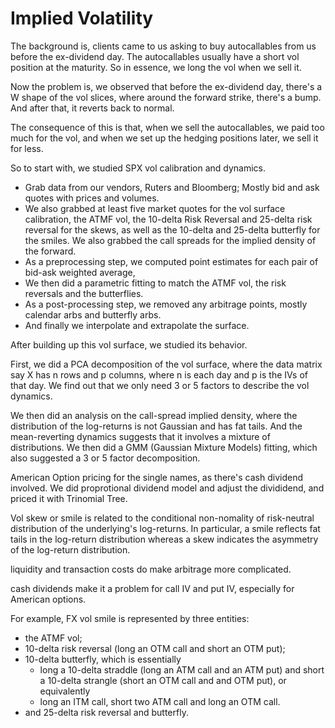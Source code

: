 # Implied Volatility
The background is, clients came to us asking to buy autocallables from us before the ex-dividend day. The autocallables usually have a short vol position at the maturity. So in essence, we long the vol when we sell it.

Now the problem is, we observed that before the ex-dividend day, there's a W shape of the vol slices, where around the forward strike, there's a bump. And after that, it reverts back to normal.

The consequence of this is that, when we sell the autocallables, we paid too much for the vol, and when we set up the hedging positions later, we sell it for less.

So to start with, we studied SPX vol calibration and dynamics.

- Grab data from our vendors, Ruters and Bloomberg; Mostly bid and ask quotes with prices and volumes.
- We also grabbed at least five market quotes for the vol surface calibration, the ATMF vol, the 10-delta Risk Reversal and 25-delta risk reversal for the skews, as well as the 10-delta and 25-delta butterfly for the smiles. We also grabbed the call spreads for the implied density of the forward.
- As a preprocessing step, we computed point estimates for each pair of bid-ask weighted average, 
- We then did a parametric fitting to match the ATMF vol, the risk reversals and the butterflies.
- As a post-processing step, we removed any arbitrage points, mostly calendar arbs and butterfly arbs.
- And finally we interpolate and extrapolate the surface.		

After building up this vol surface, we studied its behavior.

First, we did a PCA decomposition of the vol surface, where the data matrix say X has n rows and p columns, where n is each day and p is the IVs of that day. We find out that we only need 3 or 5 factors to describe the vol dynamics.

We then did an analysis on the call-spread implied density, where the distribution of the log-returns is not Gaussian and has fat tails. And the mean-reverting dynamics suggests that it involves a mixture of distributions. We then did a GMM (Gaussian Mixture Models) fitting, which also suggested a 3 or 5 factor decomposition. 

American Option pricing for the single names, as there's cash dividend involved. We did proprotional dividend model and adjust the divididend, and priced it with Trinomial Tree.




Vol skew or smile is related to the conditional non-nomality of risk-neutral distribution of the underlying's log-returns. In particular, a smile reflects fat tails in the log-return distribution whereas a skew indicates the asymmetry of the log-return distribution.

liquidity and transaction costs do make arbitrage more complicated.

cash dividends make it a problem for call IV and put IV, especially for American options.

For example, FX vol smile is represented by three entities:

- the ATMF vol;
- 10-delta risk reversal (long an OTM call and short an OTM put);
- 10-delta butterfly, which is essentially
	- long a 10-delta straddle (long an ATM call and an ATM put) and short a 10-delta strangle (short an OTM call and and OTM put), or equivalently
	- long an ITM call, short two ATM call and long an OTM call.
- and 25-delta risk reversal and butterfly. 
